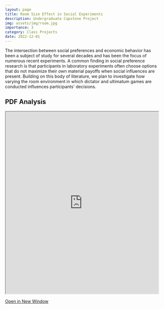 ```yaml
---
layout: page
title: Room Size Effect in Social Experiments
description: Undergraduate Capstone Project
img: assets/img/room.jpg
importance: 3
category: Class Projects
date: 2022-12-01
---
```


The intersection between social preferences and economic behavior has been a subject of study for several decades and has been the focus of numerous recent experiments. A common finding in social preference research is that participants in laboratory experiments often choose options that do not maximize their own material payoffs when social influences are present. Building on this body of literature, we plan to investigate how varying the room environment in which dictator and ultimatum games are conducted influences participants' decisions.

## PDF Analysis

<iframe src="https://nickdididi.github.io/assets/pdf/ECONCAPSTONE.pdf" width="100%" height="600px"></iframe>

[Open in New Window](https://nickdididi.github.io/assets/pdf/ECONCAPSTONE.pdf)
